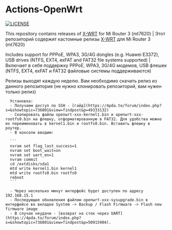 # Actions-OpenWrt

[![LICENSE](https://img.shields.io/github/license/mashape/apistatus.svg?style=flat-square&label=LICENSE)](https://github.com/P3TERX/Actions-OpenWrt/blob/main/LICENSE)

This repository contains releases of [X-WRT](https://github.com/x-wrt/x-wrt) for Mi Router 3 (mt7620) | Этот репозиторий содержит кастомные релизы [X-WRT](https://github.com/x-wrt/x-wrt) для Mi Router 3 (mt7620)

Includes support for PPPoE, WPA3, 3G/4G dongles (e.g. Huawei E3372), USB drives (NTFS, EXT4, exFAT and FAT32 file systems supported) | Включает в себя поддержку PPPoE, WPA3, 3G/4G модемов, USB флешек (NTFS, EXT4, exFAT и FAT32 файловые системы поддерживаются)

Релизы выходят каждую неделю.
Вам необходимо скачать релиз из данного репозитория (не нужно клонировать репозиторий, вам нужен только релиз)


      Установка:
      - Получаем доступ по SSH - [гайд](https://4pda.to/forum/index.php?s=&showtopic=736801&view=findpost&p=49333132)
      - Скопировать файлы openwrt-xxx-kernel1.bin и openwrt-xxx-rootfs0.bin на флешку, отформатированную в FAT32. Для удобства можно их переименовать в kernel1.bin и rootfs0.bin. Вставить флешку в роутер.
      - В консоли вводим:

      ```
      nvram set flag_last_success=1
      nvram set boot_wait=on
      nvram set uart_en=1
      nvram commit
      cd /extdisks/sda1
      mtd write kernel1.bin kernel1
      mtd write rootfs0.bin rootfs0
      reboot
      ```

      - Через несколько минут интерфейс будет доступен по адресу 192.168.15.1
      - Последующие обновления файлом openwrt-xxx-sysupgrade.bin в интерфейсе во вкладке System -> Backup / Flash Firmware -> Flash new firmware image
      - В случае неудачи - [возврат на сток через UART](https://4pda.to/forum/index.php?s=&showtopic=736801&view=findpost&p=50915904).
